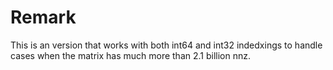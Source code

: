 # Remark 
This is an version that works with both int64 and int32 indedxings to handle cases when the matrix has much more than 2.1 billion nnz.